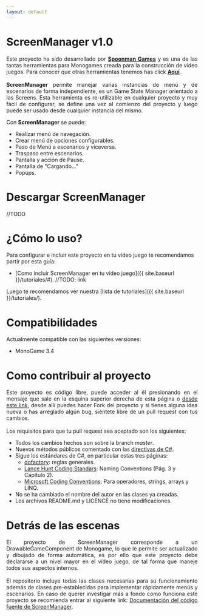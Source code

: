 ```yaml
---
layout: default
---
```


# ScreenManager v1.0

<p align="justify">
Este proyecto ha sido desarrollado por <a href="http://www.spoonmangames.cl"><strong>Spoonman Games</strong></a> y es
una de las tantas herramientas para Monogames creada para la construcción de vídeo juegos. Para conocer que otras herramientas tenemos has click <a href="http://www.spoonmangames.cl/download/"><strong>Aquí</strong></a>.
<br><br>
<strong>ScreenManager</strong> permite manejar varias instancias de menú y de escenarios de forma independiente, es un Game State Manager orientado a las Screens. Esta herramienta es re-utilizable en cualquier proyecto y muy fácil de configurar, se define una vez al comienzo del proyecto y luego puede ser usado desde cualquier instancia del mismo.
</p>

Con <strong>ScreenManager</strong> se puede:

* Realizar menú de navegación.
* Crear menú de opciones configurables.
* Paso de Menú a escenarios y viceversa.
* Traspaso entre escenarios.
* Pantalla y acción de Pause.
* Pantalla de "Cargando..."
* Popups.

# Descargar ScreenManager

//TODO

# ¿Cómo lo uso?

Para configurar e incluir este proyecto en tu vídeo juego te recomendamos partir por esta guía:

* [Como incluir ScreenManager en tu vídeo juego]({{ site.baseurl }}/tutoriales/#). //TODO: link

Luego te recomendamos ver nuestra [lista de tutoriales]({{ site.baseurl }}/tutoriales/).

# Compatibilidades

Actualmente compatible con las siguientes versiones:

 * MonoGame 3.4

# Como contribuir al proyecto

<p align="justify">Este proyecto es código libre, puede acceder al él presionando en el mensaje que sale en la esquina superior derecha de esta página o <a href="https://github.com/SpoonmanGames/MonoGame-ScreenManager/tree/master">desde este link</a>, desde allí puedes hacer Fork del proyecto y si tienes alguna idea nueva o has arreglado algún bug, siéntete libre de un pull request con tus cambios.
<br><br>
Los requisitos para que tu pull request sea aceptado son los siguientes:
</p>

* Todos los cambios hechos son sobre la branch *master*.
* Nuevos métodos públicos comentado con las [directivas de C#](https://msdn.microsoft.com/en-us/library/2d6dt3kf.aspx).
* Sigue los estándares de C#, en particular estas tres páginas:
    * [dofactory](http://www.dofactory.com/reference/csharp-coding-standards): reglas generales.
    * [Lance Hunt Coding Standars](http://se.inf.ethz.ch/old/teaching/ss2007/251-0290-00/project/CSharpCodingStandards.pdf): Naming Conventions (Pág. 3 y Capítulo 2).
    * [Microsoft Coding Conventions](https://msdn.microsoft.com/en-us/library/ff926074.aspx): Para operadores, strings, arrays y LINQ.
* No se ha cambiado el nombre del autor en las clases ya creadas.
* Los archivos README.md y LICENCE no tiene modificaciones.

# Detrás de las escenas

<p align="justify">El proyecto de ScreenManager corresponde a un DrawableGameComponent de Monogame, lo que le permite ser actualizado y dibujado de forma automática, es por ello que este proyecto debe declararse a un nivel mayor en el vídeo juego, de tal forma que maneje todos sus aspectos internos.
<br><br>
El repositorio incluye todas las clases necesarias para su funcionamiento además de clases pre-establecidas para implementar rápidamente menús y escenarios. En caso de querer investigar más a fondo como funciona este proyecto se recomienda entrar al siguiente link: <a href="{{ site.baseurl }}/doc">Documentación del código fuente de ScreenManager</a>.
</p>
